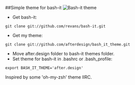 ##Simple theme for bash-it
![Bash-it theme](http://malinowski.be/bash_it_theme/images/screenshot.png)
* Get bash-it:

```
git clone git://github.com/revans/bash-it.git
```
* Get my theme:

```
git clone git://github.com/afterdesign/bash_it_theme.git
```
* Move after.design folder to bash-it themes folder.
* Set theme for bash-it in .bashrc or .bash_profile:

```
export BASH_IT_THEME='after.design'
```

Inspired by some 'oh-my-zsh' theme IIRC.
